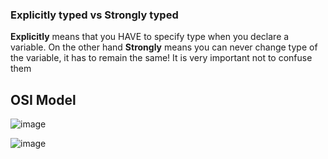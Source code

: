 ### Explicitly typed vs Strongly typed

**Explicitly** means that you HAVE to specify type when you declare a variable. On the other hand **Strongly** means you can never change type of the variable, it has to remain the same! It is very important
not to confuse them

## OSI Model 

![image](https://user-images.githubusercontent.com/39916816/127328975-69a3626f-6105-4744-9e19-062a6fb3a9b3.png)

![image](https://user-images.githubusercontent.com/39916816/127329367-b7335cfe-e79e-46f1-a64b-bfab640f7593.png)
